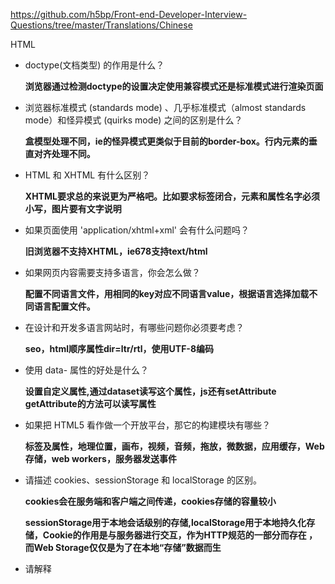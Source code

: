 https://github.com/h5bp/Front-end-Developer-Interview-Questions/tree/master/Translations/Chinese



HTML

- doctype(文档类型) 的作用是什么？

  **浏览器通过检测doctype的设置决定使用兼容模式还是标准模式进行渲染页面**

- 浏览器标准模式 (standards mode) 、几乎标准模式（almost standards mode）和怪异模式 (quirks mode) 之间的区别是什么？

  **盒模型处理不同，ie的怪异模式更类似于目前的border-box。行内元素的垂直对齐处理不同。**

- HTML 和 XHTML 有什么区别？

  **XHTML要求总的来说更为严格吧。比如要求标签闭合，元素和属性名字必须小写，图片要有文字说明**

- 如果页面使用 'application/xhtml+xml' 会有什么问题吗？

  **旧浏览器不支持XHTML，ie678支持text/html**

- 如果网页内容需要支持多语言，你会怎么做？

  **配置不同语言文件，用相同的key对应不同语言value，根据语言选择加载不同语言配置文件。**

- 在设计和开发多语言网站时，有哪些问题你必须要考虑？

  **seo，html顺序属性dir=ltr/rtl，使用UTF-8编码**

- 使用 data- 属性的好处是什么？

  **设置自定义属性,通过dataset读写这个属性，js还有setAttribute getAttribute的方法可以读写属性**

- 如果把 HTML5 看作做一个开放平台，那它的构建模块有哪些？

  **标签及属性，地理位置，画布，视频，音频，拖放，微数据，应用缓存，Web存储，web workers，服务器发送事件**

- 请描述 cookies、sessionStorage 和 localStorage 的区别。

  **cookies会在服务端和客户端之间传递，cookies存储的容量较小**

  **sessionStorage用于本地会话级别的存储,localStorage用于本地持久化存储，Cookie的作用是与服务器进行交互，作为HTTP规范的一部分而存在 ，而Web Storage仅仅是为了在本地“存储”数据而生**

- 请解释 <script>、<script async> 和 <script defer> 的区别。

  **async加载与执行同时进行不考虑是否有依赖，defer加载将和后续的加载异步进行，但是执行要等到所有元素解析完成之后，`DOMContentLoaded`事件触发之前完成。**

- 为什么通常推荐将 CSS <link> 放置在 <head></head> 之间，而将 JS <script> 放置在 </body> 之前？你知道有哪些例外吗？

  **js加载与执行会阻塞DOM渲染 css也会阻塞，唯一的解决方案就是在HTML中内联嵌入CSS。**

- 什么是渐进式渲染 (progressive rendering)？

CSS

- 如何修改chrome记住密码后自动填充表单的黄色背景 ？

  ```Css
    input:-webkit-autofill, textarea:-webkit-autofill, select:-webkit-autofill {
      background-color: rgb(250, 255, 189); /* #FAFFBD; */
      background-image: none;
      color: rgb(0, 0, 0);
    }
  ```

  ​

JS

- 如果需要手动写动画，你认为最小时间间隔是多久，为什么？（阿里）

  ```
  多数显示器默认频率是60Hz，即1秒刷新60次，所以理论上最小间隔为1/60＊1000ms ＝ 16.7ms
  ```

  ​


- 请解释事件代理 (event delegation)。

  **父级下有多个子元素，子元素的事件函数相同的情况下，利用事件冒泡为父级添加事件即可以达到目的**

- 请解释 JavaScript 中 this 是如何工作的。

  **this的值取决于函数调用的模式。具体有方法调用模式，函数调用模式，构造器调用模式，apply/call调用模式，this 永远指向函数运行时所在的对象，而不是函数被创建时所在的对象。**

- 请解释原型继承 (prototypal inheritance) 的原理。

  **利用函数的prototype继承方法，**

- 你怎么看 AMD vs. CommonJS？

  **AMD可以说是CommonJS的异步版本，模块加载不是同步的，浏览器不会发生假死**

- 请解释为什么接下来这段代码不是 IIFE (立即调用的函数表达式)：function foo(){ }();.

- - 要做哪些改动使它变成 IIFE?

- 描述以下变量的区别：null，undefined 或 undeclared？

- - 该如何检测它们？


- 什么是闭包 (closure)，如何使用它，为什么要使用它？

- 请举出一个匿名函数的典型用例？

- 你是如何组织自己的代码？是使用模块模式，还是使用经典继承的方法？

- 请指出 JavaScript 宿主对象 (host objects) 和原生对象 (native objects) 的区别？

- 请指出以下代码的区别：function Person(){}、var person = Person()、var person = new Person()？

- .call 和 .apply 的区别是什么？

  **call的参数是(context,args) apply的参数是(context,args[])**

- 请解释 Function.prototype.bind？

  **改变函数的this，并且传入对应的参数**

- 在什么时候你会使用 document.write()？

- 请指出浏览器特性检测，特性推断和浏览器 UA 字符串嗅探的区别？

  **特性检测就是指用浏览器是否支持方法来判断是否使用这个方法，UA检测是根据navigator里的userAgent检测浏览器版本**

- 请尽可能详尽的解释 Ajax 的工作原理。

  **Ajax通过XmlHttpRequest对象来向服务器发异步请求，从服务器获得数据，然后用javascript来操作DOM而更新页面。这其中最关键的一步就是从服务器获得请求数据。XMLHttpRequest是ajax的核心机制，它是在IE5中首先引入的，是一种支持异步请求的技术。**

- 使用 Ajax 都有哪些优劣？

  **无刷新请求服务端数据**

- 请解释 JSONP 的工作原理，以及它为什么不是真正的 Ajax

  **jsonp利用src无跨域限制，通过动态创建script标签，**

- 你使用过 JavaScript 模板系统吗？

- - 如有使用过，请谈谈你都使用过哪些库？

- 请解释变量声明提升 (hoisting)。

  **javascript不支持块级作用域，即变量定义的作用域并不是离其最近的封闭语句或代码块，而是包含它的函数，声明变量var x=会提前到作用域顶端。函数声明function func()会联同函数体被提升。**

- 请描述事件冒泡机制 (event bubbling)。

- "attribute" 和 "property" 的区别是什么？

  **Property：属性，所有的HTML元素都由HTMLElement类型表示，HTMLElement类型直接继承自Element并添加了一些属性，添加的这些属性分别对应于每个HTML元素都有下面的这5个标准特性：id，title，lang，dir，className。DOM节点是一个对象，因此，他可以和其他的JavaScript对象一样添加自定义的属性以及方法。property的值可以是任何的数据类型，对大小写敏感，自定义的property不会出现在html代码中，只存在js中。**

  **Attribute：特性，区别于property，attribute只能是字符串，大小写不敏感，出现在innerHTML中，通过类数组attributes可以罗列所有的attribute。只有两种情形需要使用attributes\- 自定义 HTML attributes，因为它并不同步到DOM property。- 访问内置的 HTML attributes，这些 attribute 不能从 property 同步过来。例如 INPUT标签的value值。**

- 为什么扩展 JavaScript 内置对象不是好的做法？

  ​

- 请指出 document load 和 document DOMContentLoaded 两个事件的区别。

- == 和 === 有什么不同？

- 请解释 JavaScript 的同源策略 (same-origin policy)。

- 输入url到渲染的整个过程

  1. 浏览器会开启一个新的线程来处理这个请求，对 URL 分析判断如果是 http 协议就按照 Web 方式来处理;
  2. 通过 DNS 解析获取网址的IP地址，设置 UA 等信息发出第二个GET请求;
  3. 进行 HTTP 协议会话，客户端发送报头(请求报头);
  4. 进入到 web 服务器上的 Web Server，如 Apache、Tomcat、Node.JS 等服务器;
  5. 进入部署好的后端应用，如 PHP、Java、JavaScript、Python 等，找到对应的请求处理;
  6. 处理结束回馈报头，和资源，如果是浏览器访问过的资源，浏览器缓存上有对应的，会与服务器最后修改时间对比，一致则返回304;
  7. 如果 html 没缓存，则浏览器开始下载 html 文档(响应报头，状态码200)，同时使用缓存;
  8. html 一边下载一边解析 html，根据标签建立文档树 DOM
  9. 其中根据标记下载所需css、js、图片文件，其中 css 是异步下载，同步执行(By default CSS is treated as a render blocking resource, html 也是)并会阻塞式的建立 CSSOM, 然后这俩一起会 render 成完整的 render 树（最后我们看到的样子），然后再因为假如把 css 放到底部,可能页面会出现白屏(阻塞 render)，或者布局混乱样式很丑直到CSS加载完成闪跳(rerender)的感觉。所以写到顶部确保用户至少能早一点看到界面。
  10. js 在现代浏览器里面是异步下载，同步执行的，最好放到底部。因为对于在 js 后面的内容（html），html 的逐步呈现会被阻塞。
  11. 当 js 运行完成，页面加载完成。

- 如何判断变量类型

  ```Javascript
  Object.prototype.toString.call('str') // '[object String]'

  typeof 'str' // 'string'
  ```

- 前端渲染和后端渲染的优缺点

  ```
  -前端渲染不利于 seo，可能会增加HTTP请求
  -后端当一分钟访问量几百万对服务器有压力
  -服务器为了前端渲染，对对象的字符串化所消耗的时间，远远大于服务器直接渲染模板生成HTML所花费的时间。
  -后端渲染完了之后，需要进行网络传输的体积大了，带来的网络损耗和网络传输时间问题 很多场景，尤其是在移动端，我们通常不会把渲染工作交给后端，一方面后端渲染需要时间，一方面庞大的渲染数据传输也有时延，所以就会出现白屏问题。
  -nodejs 的出现让模板复用方便了不少，很多时候，让后端渲染一部分（比如首屏部分），后面的工作就交给前端异步去处理。两者结合起来效果才是最佳的。
  -SEO 问题嘛，看产品需求，很多产品优化了 SEO 也没多大作用，如果实在要考虑：可以使用 pjax / quickling / hash bang 等技术,或服务器端根据 UA 输出内容
  ```

- Virtual DOM

  ```
  拥有相同类的两个组件将会生成相似的结构，拥有不同类的两个组件将会生成不同的结构。将 O(n^3) 复杂度的问题转换成 O(n) 复杂度的问题
  Web UI 中 DOM 节点跨层级的移动操作特别少，可以忽略不计。
  对于同一层级的一组子节点，它们可以通过唯一 id 进行区分。
  ```

- 做项目有没有遇到什么坑、难点

- 说说你最满意的业务项目
